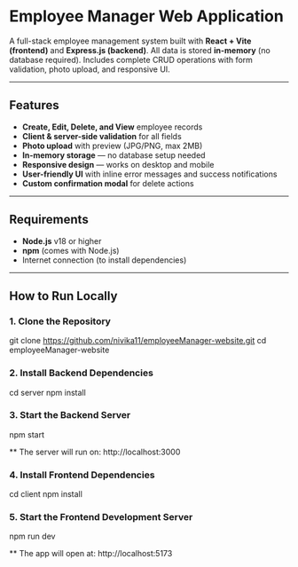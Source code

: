 # Employee Manager Web Application

A full-stack employee management system built with **React + Vite (frontend)** and **Express.js (backend)**. All data is stored **in-memory** (no database required). Includes complete CRUD operations with form validation, photo upload, and responsive UI.

---

## Features

- **Create, Edit, Delete, and View** employee records
- **Client & server-side validation** for all fields
- **Photo upload** with preview (JPG/PNG, max 2MB)
- **In-memory storage** — no database setup needed
- **Responsive design** — works on desktop and mobile
- **User-friendly UI** with inline error messages and success notifications
- **Custom confirmation modal** for delete actions

---

## Requirements

- **Node.js** v18 or higher
- **npm** (comes with Node.js)
- Internet connection (to install dependencies)

---

## How to Run Locally

### 1. Clone the Repository

git clone https://github.com/nivika11/employeeManager-website.git
cd employeeManager-website  


### 2. Install Backend Dependencies

cd server
npm install


### 3. Start the Backend Server

npm start

** The server will run on: http://localhost:3000


### 4. Install Frontend Dependencies

cd client
npm install


### 5. Start the Frontend Development Server

npm run dev

** The app will open at: http://localhost:5173
